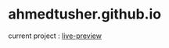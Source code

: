 # ahmedtusher.github.io
current project : 
[live-preview](https://ahmedtusher.github.io/live-preview)
